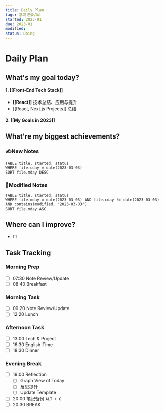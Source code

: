 ```yaml
---
title: Daily Plan
tags: 学习记录/周
started: 2023-01
due: 2023-01
modified: 
status: Doing
---
```

# Daily Plan
## What's my goal today?
#### 1. [[Front-End Tech Stack]]
- **[[React]]** 技术总结、应用与提升
- [[React, Next.js Projects]] 总结
#### 2. [[My Goals in 2023]]

## What're my biggest achievements?
### ✍️New Notes
```dataview
TABLE title, started, status
WHERE file.cday = date(2023-03-03)
SORT file.mday DESC
```

### 📝Modified Notes

```dataview
TABLE title, started, status
WHERE file.mday = date(2023-03-03) AND file.cday != date(2023-03-03) AND contains(modified, "2023-03-03")
SORT file.mday ASC
```

## Where can I improve?
- [ ] 
## Task Tracking
### Morning Prep
- [ ] 07:30 Note Review/Update
- [ ] 08:40 Breakfast
### Morning Task
- [ ] 09:20 Note Review/Update
- [ ] 12:20 Lunch
### Afternoon Task
- [ ] 13:00 Tech & Project
- [ ] 16:30 English-Time
- [ ] 18:30 Dinner
### Evening Break
- [ ] 19:00 Reflection
	- [ ] Graph View of Today
	- [ ] 反思提升
	- [ ] Update Template 
- [ ] 20:00 笔记备份 `ALT + G`
- [ ] 20:30 BREAK